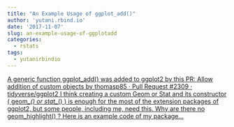 ```yaml
---
title: "An Example Usage of ggplot_add()"
author: 'yutani.rbind.io'
date: '2017-11-07'
slug: an-example-usage-of-ggplotadd
categories:
  - rstats
tags:
  - yutanirbindio
---
```


[A generic function ggplot_add() was added to ggplot2 by this PR: Allow addition of custom objects by thomasp85 · Pull Request #2309 · tidyverse/ggplot2 I think creating a custom Geom or Stat and its constructor ( geom_*() or stat_*() ) is enough for the most of the extension packages of ggplot2, but some people, including me, need this. Why are there no geom_highlight() ? Here is an example code of my package...<click to read more>](https://yutani.rbind.io/post/2017-11-07-ggplot-add/)

